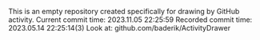 This is an empty repository created specifically for drawing by GitHub activity.
Current commit time: 2023.11.05 22:25:59
Recorded commit time: 2023.05.14 22:25:14(3)
Look at: github.com/baderik/ActivityDrawer
